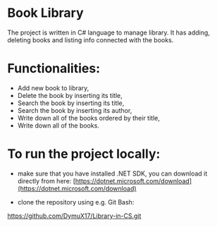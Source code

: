 # Book Library

The project is written in C# language to manage library.
It has adding, deleting books and listing info connected with the books.

# Functionalities:

  - Add new book to library,
  - Delete the book by inserting its title,
  - Search the book by inserting its title,
  - Search the book by inserting its author,
  - Write down all of the books ordered by their title,
  - Write down all of the books.

# To run the project locally:

  - make sure that you have installed .NET SDK,
  you can download it directly from here: 
  [https://dotnet.microsoft.com/download](https://dotnet.microsoft.com/download)

  - clone the repository using e.g. Git Bash:

  https://github.com/DymuX17/Library-in-CS.git
